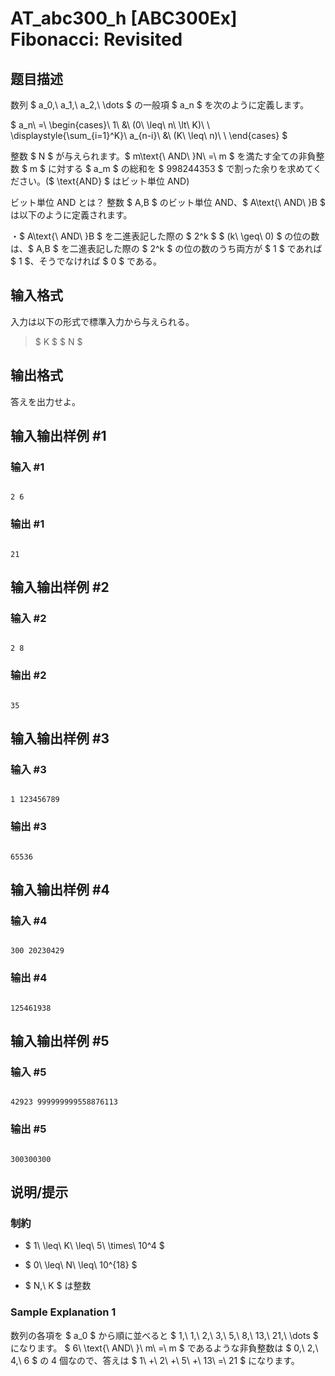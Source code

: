 # AT_abc300_h [ABC300Ex] Fibonacci: Revisited

## 题目描述

[problemUrl]: https://atcoder.jp/contests/abc300/tasks/abc300_h

数列 $ a_0,\ a_1,\ a_2,\ \dots $ の一般項 $ a_n $ を次のように定義します。

 $ a_n\ =\ \begin{cases}\ 1\ &amp;\ (0\ \leq\ n\ \lt\ K)\ \\ \displaystyle{\sum_{i=1}^K}\ a_{n-i}\ &amp;\ (K\ \leq\ n)\ \\ \end{cases} $ 

整数 $ N $ が与えられます。$ m\text{\ AND\ }N\ =\ m $ を満たす全ての非負整数 $ m $ に対する $ a_m $ の総和を $ 998244353 $ で割った余りを求めてください。($ \text{AND} $ はビット単位 AND)

  ビット単位 AND とは？ 整数 $ A,B $ のビット単位 AND、$ A\text{\ AND\ }B $ は以下のように定義されます。  
 ・$ A\text{\ AND\ }B $ を二進表記した際の $ 2^k $ $ (k\ \geq\ 0) $ の位の数は、$ A,B $ を二進表記した際の $ 2^k $ の位の数のうち両方が $ 1 $ であれば $ 1 $、そうでなければ $ 0 $ である。

## 输入格式

入力は以下の形式で標準入力から与えられる。

> $ K $ $ N $

## 输出格式

答えを出力せよ。

## 输入输出样例 #1

### 输入 #1

```
2 6
```

### 输出 #1

```
21
```

## 输入输出样例 #2

### 输入 #2

```
2 8
```

### 输出 #2

```
35
```

## 输入输出样例 #3

### 输入 #3

```
1 123456789
```

### 输出 #3

```
65536
```

## 输入输出样例 #4

### 输入 #4

```
300 20230429
```

### 输出 #4

```
125461938
```

## 输入输出样例 #5

### 输入 #5

```
42923 999999999558876113
```

### 输出 #5

```
300300300
```

## 说明/提示

### 制約

- $ 1\ \leq\ K\ \leq\ 5\ \times\ 10^4 $
- $ 0\ \leq\ N\ \leq\ 10^{18} $
- $ N,\ K $ は整数
 
### Sample Explanation 1

数列の各項を $ a_0 $ から順に並べると $ 1,\ 1,\ 2,\ 3,\ 5,\ 8,\ 13,\ 21,\ \dots $ になります。 $ 6\ \text{\ AND\ }\ m\ =\ m $ であるような非負整数は $ 0,\ 2,\ 4,\ 6 $ の 4 個なので、答えは $ 1\ +\ 2\ +\ 5\ +\ 13\ =\ 21 $ になります。